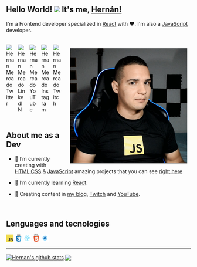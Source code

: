 ## Hello World! <img src="https://media.giphy.com/media/hvRJCLFzcasrR4ia7z/giphy.gif" width="25px"> It's me, [Hernán!](www.hernanmercado.com)

I'm a Frontend developer specialized in [React](https://reactjs.org) with ♥. I'm  also a [JavaScript](https://www.javascript.com/) developer.


<br/>

<!-- <br /> -->
<div >
<img align="right" width="320px" style='margin: 10px 10px 10px 10px;' alt="Hernán's photo" src="./assets/photo2.png"/>
<div style='display:inline-block;'>
<a href="https://twitter.com/Hernan1ro">
<img style='margin-right: 10px;
' align="left" alt="Hernan Mercado Twitter" width="22px" src="https://icongr.am/fontawesome/twitter.svg?size=128&color=70c8ff" />
</a>
<a href="https://www.linkedin.com/in/hernan1ro/">
<img style='margin-right: 10px;
' align="left" alt="Hernan Mercado LinkedIN" width="22px" src="https://icongr.am/fontawesome/linkedin.svg?size=128&color=70c8ff" />
</a>
<a href="https://www.youtube.com/channel/UCh6utMHB-06n4k6vUZC_hgA">
<img style='margin-right: 10px;
' align="left" alt="Hernan Mercado YouTube" width="22px" src="https://icongr.am/fontawesome/youtube.svg?size=128&color=70c8ff" />
</a>
<a href="https://www.instagram.com/hernan.mercado.js/">
<img style='margin-right: 10px;
' align="left" alt="Hernan Mercado Instagram" width="22px" src="https://icongr.am/fontawesome/instagram.svg?size=128&color=70c8ff" />
</a>
<a href="https://www.twitch.tv/hernan1ro">
<img align="left" style='margin-right:10px;' alt="Hernan Mercado Twitch" width="22px" src="https://icongr.am/fontawesome/twitch.svg?size=128&color=70c8ff" />
</a>
</div>
</div>

<br />

## About me as a Dev

- 🔭 I’m currently creating with [HTML](https://html.com),[CSS](https://www.css.com/) & [JavaScript](https://www.javascript.com/) amazing projects that you can see [right here](www.hernanmercado.com)

- 🌱 I’m currently learning [React](https://reactjs.org).

- 💬 Creating content in [my blog](www.hernanmercado.com), [Twitch](https://twitch.hernan1ro.com) and [YouTube](https://www.youtube.com/channel/UCh6utMHB-06n4k6vUZC_hgA).
</div>

<br />

<!-- ## Languages and Tools -->
<h2 aling=center">Lenguages and tecnologies</h2>

<code><img height="20" src="https://raw.githubusercontent.com/github/explore/80688e429a7d4ef2fca1e82350fe8e3517d3494d/topics/javascript/javascript.png"></code>
<code><img height="20" src="https://raw.githubusercontent.com/github/explore/80688e429a7d4ef2fca1e82350fe8e3517d3494d/topics/css/css.png"></code>
<code><img height="20" src="https://raw.githubusercontent.com/github/explore/80688e429a7d4ef2fca1e82350fe8e3517d3494d/topics/react/react.png"></code>
<code><img height="20" src="https://raw.githubusercontent.com/github/explore/80688e429a7d4ef2fca1e82350fe8e3517d3494d/topics/html/html.png"></code>
<code><img height="20" src="https://raw.githubusercontent.com/github/explore/80688e429a7d4ef2fca1e82350fe8e3517d3494d/topics/webpack/webpack.png"></code>

---

<a href="https://github.com/anuraghazra/github-readme-stats">
  <img align="center" src="https://github-readme-stats.anuraghazra1.vercel.app/api?username=hernan1ro&show_icons=true&include_all_commits=true&theme=vision-friendly-dark&count_private=true&bg_color=#7d0a29
" alt="Hernan's github stats" />
</a>
<a href="https://github.com/anuraghazra/github-readme-stats">
<img align="center" src="https://github-readme-stats.anuraghazra1.vercel.app/api/top-langs/?username=hernan1ro&layout=compact&theme=vision-friendly-dark" />
</a>

<!-- ![Hernán's GitHub stats](https://github-readme-stats.vercel.app/api?username=hernan1ro&show_icons=true&theme=vision-friendly-dark) -->
